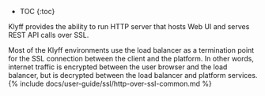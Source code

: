 * TOC
{:toc}

Klyff provides the ability to run HTTP server that hosts Web UI and serves REST API calls over SSL. 

Most of the Klyff environments use the load balancer as a termination point for the SSL connection between the client and the platform.
In other words, internet traffic is encrypted between the user browser and the load balancer, but is decrypted between the load balancer and platform services.
{% include docs/user-guide/ssl/http-over-ssl-common.md %}